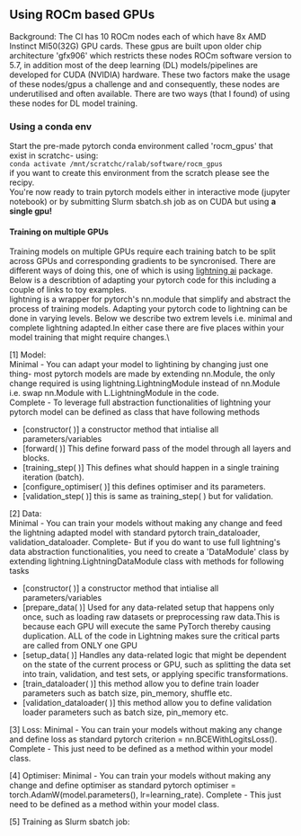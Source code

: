 ## Using ROCm based GPUs <a id="rocm"></a>
Background: The CI has 10 ROCm nodes each of which have 8x  AMD Instinct MI50(32G) GPU cards. These gpus are built upon older chip architecture 'gfx906' which restricts these nodes ROCm software version to 5.7, in addition most of the deep learning (DL) models/pipelines are developed 
for CUDA (NVIDIA) hardware. These two factors make the usage of these nodes/gpus a challenge and and consequently, these nodes are underutilised and often available. 
There are two ways (that I found) of using these nodes for DL model training.

### Using a conda env 
Start the pre-made pytorch conda environment called 'rocm_gpus' that exist in scratchc- using:\
```conda activate /mnt/scratchc/ralab/software/rocm_gpus```\
if you want to create this environment from the scratch please see the recipy.\
You're now ready to train pytorch models either in interactive mode (jupyter notebook) or by submitting Slurm sbatch.sh job as on CUDA but using **a single gpu!** 
#### Training on multiple GPUs
Training models on multiple GPUs require each training batch to be split across GPUs and corresponding gradients to be syncronised. There are different ways of doing this, one of which is using [lightning ai](https://lightning.ai/) package. Below is a describtion of adapting your pytorch code for this including a couple of links to toy examples.\
lightning is a wrapper for pytorch's nn.module that simplify and abstract the process of training models. Adapting your pytorch code to lightning can be done in varying levels. Below we describe two extrem levels i.e. minimal and complete lightning adapted.In either case there are five places within your model training that might require changes.\

[1] Model:\
Minimal - You can adapt your model to lightining by changing just one thing- most pytorch models are made by extending nn.Module, the only change required is using lightning.LightningModule instead of nn.Module i.e. swap nn.Module with L.LightningModule in the code.\
Complete - To leverage full abstraction functionalities of lightning your pytorch model can be defined as class that have following methods
- [constructor( )] a constructor method that intialise all parameters/variables
- [forward( )] This define forward pass of the model through all layers and blocks.
- [training_step( )] This defines what should happen in a single training iteration (batch).
- [configure_optimiser( )] this defines optimiser and its parameters.
- [validation_step( )] this is same as training_step( ) but for validation.




[2] Data:  
Minimal - You can train your models without making any change and feed the lightning adapted model with standard pytorch train_dataloader, validation_dataloader. 
Complete- But if you do want to use full lightning's data abstraction functionalities, you need to create a 'DataModule' class by extending lightning.LightningDataModule class with methods for following tasks
- [constructor( )] a constructor method that intialise all parameters/variables
- [prepare_data( )] Used for any data-related setup that happens only once, such as loading raw datasets or preprocessing raw data.This is because each GPU will execute the same PyTorch thereby causing duplication. ALL of the code in Lightning makes sure the critical parts are called from ONLY one GPU
- [setup_data( )] Handles any data-related logic that might be dependent on the state of the current process or GPU, such as splitting the data set into train, validation, and test sets, or applying specific transformations.
- [train_dataloader( )] this method allow you to define train loader parameters such as batch size, pin_memory, shuffle etc.
- [validation_dataloader( )] this method allow you to define validation loader parameters such as batch size, pin_memory etc.

[3] Loss:
Minimal - You can train your models without making any change and define loss as standard pytorch criterion = nn.BCEWithLogitsLoss().
Complete - This just need to be defined as a method within your model class. 

[4] Optimiser:
Minimal - You can train your models without making any change and define optimiser as standard pytorch optimiser = torch.AdamW(model.parameters(), lr=learning_rate).
Complete - This just need to be defined as a method within your model class.

[5] Training as Slurm sbatch job: 











